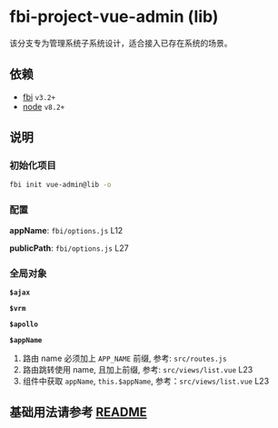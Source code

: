 # fbi-project-vue-admin (lib)

该分支专为管理系统子系统设计，适合接入已存在系统的场景。

## 依赖

- [fbi](https://github.com/AlloyTeam/fbi) `v3.2+`
- [node](https://nodejs.org/en/) `v8.2+`

## 说明

### 初始化项目

```bash
fbi init vue-admin@lib -o
```

### 配置

**appName**: `fbi/options.js` L12

**publicPath**: `fbi/options.js` L27

### 全局对象

**`$ajax`**

**`$vrm`**

**`$apollo`**

**`$appName`**

1. 路由 name 必须加上 `APP_NAME` 前缀, 参考: `src/routes.js`
1. 路由跳转使用 name, 且加上前缀, 参考: `src/views/list.vue` L23
1. 组件中获取 `appName`, `this.$appName`, 参考：`src/views/list.vue` L23

## 基础用法请参考 [README](https://github.com/fbi-templates/fbi-project-vue-admin/blob/master/README.md)
